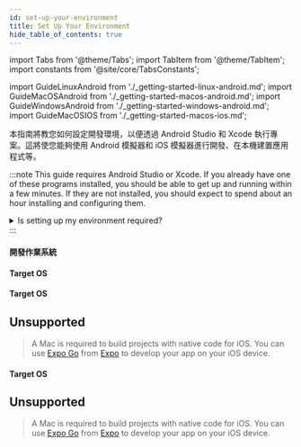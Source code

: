 ```yaml
---
id: set-up-your-environment
title: Set Up Your Environment
hide_table_of_contents: true
---
```


import Tabs from '@theme/Tabs';
import TabItem from '@theme/TabItem';
import constants from '@site/core/TabsConstants';

import GuideLinuxAndroid from './\_getting-started-linux-android.md';
import GuideMacOSAndroid from './\_getting-started-macos-android.md';
import GuideWindowsAndroid from './\_getting-started-windows-android.md';
import GuideMacOSIOS from './\_getting-started-macos-ios.md';

本指南將教您如何設定開發環境，以便透過 Android Studio 和 Xcode 執行專案。這將使您能夠使用 Android 模擬器和 iOS 模擬器進行開發、在本機建置應用程式等。

:::note
This guide requires Android Studio or Xcode. If you already have one of these programs installed, you should be able to get up and running within a few minutes. If they are not installed, you should expect to spend about an hour installing and configuring them.

<details>
<summary>Is setting up my environment required?</summary>

Setting up your environment is not required if you're using a [Framework](/architecture/glossary#react-native-framework). With a React Native Framework, you don't need to setup Android Studio or XCode as a Framework will take care of building the native app for you.

If you have constraints that prevent you from using a Framework, or you'd like to write your own Framework, then setting up your local environment is a requirement. After your environment is set up, learn how to [get started without a framework](getting-started-without-a-framework).

</details>
:::

#### 開發作業系統

<Tabs groupId="os" queryString defaultValue={constants.defaultOs} values={constants.oses} className="pill-tabs">
<TabItem value="macos">

#### Target OS

<Tabs groupId="platform" queryString defaultValue={constants.defaultPlatform} values={constants.platforms} className="pill-tabs">
<TabItem value="android">

[//]: # 'macOS, Android'

<GuideMacOSAndroid/>

</TabItem>
<TabItem value="ios">

[//]: # 'macOS, iOS'

<GuideMacOSIOS/>

</TabItem>
</Tabs>

</TabItem>
<TabItem value="windows">

#### Target OS

<Tabs groupId="platform" queryString defaultValue={constants.defaultPlatform} values={constants.platforms} className="pill-tabs">
<TabItem value="android">

[//]: # 'Windows, Android'

<GuideWindowsAndroid/>

</TabItem>
<TabItem value="ios">

[//]: # 'Windows, iOS'

## Unsupported

> A Mac is required to build projects with native code for iOS. You can use [Expo Go](https://expo.dev/go) from [Expo](environment-setup#start-a-new-react-native-project-with-expo) to develop your app on your iOS device.

</TabItem>
</Tabs>

</TabItem>
<TabItem value="linux">

#### Target OS

<Tabs groupId="platform" queryString defaultValue={constants.defaultPlatform} values={constants.platforms} className="pill-tabs">
<TabItem value="android">

[//]: # 'Linux, Android'

<GuideLinuxAndroid/>

</TabItem>
<TabItem value="ios">

[//]: # 'Linux, iOS'

## Unsupported

> A Mac is required to build projects with native code for iOS. You can use [Expo Go](https://expo.dev/go) from [Expo](environment-setup#start-a-new-react-native-project-with-expo) to develop your app on your iOS device.

</TabItem>
</Tabs>

</TabItem>
</Tabs>